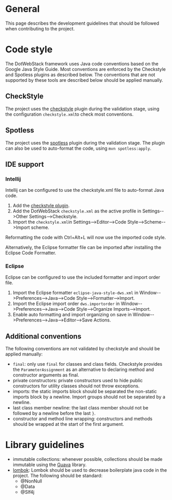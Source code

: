 # General
This page describes the development guidelines that should be followed when contributing to the project.

# Code style
The DotWebStack framework uses Java code conventions based on the Google Java Style Guide. Most conventions
are enforced by the Checkstyle and Spotless plugins as described below. The conventions that are not supported
by these tools are described below should be applied manually.

## CheckStyle
The project uses the [checkstyle](http://checkstyle.sourceforge.net/) plugin during the validation stage, using
 the configuration `checkstyle.xml`to check most conventions.

## Spotless
The project uses the [spotless](https://github.com/diffplug/spotless/tree/master/plugin-maven) plugin during the validation stage.
The plugin can also be used to auto-format the code, using `mvn spotless:apply`.

## IDE support
### Intellij
Intellij can be configured to use the checkstyle.xml file to auto-format Java code.
1. Add the [checkstyle plugin](https://plugins.jetbrains.com/plugin/1065-checkstyle-idea).
2. Add the DotWebStack `checkstyle.xml` as the active profile in Settings-->Other Settings-->Checkstyle.
3. Import the `checkstyle.xml`in Settings-->Editor-->Code Style-->Scheme-->Import scheme.

Reformatting the code with Ctrl+Alt+L will now use the imported code style.

Alternatively, the Eclipse formatter file can be imported after installing the Eclipse Code Formatter.

### Eclipse
Eclipse can be configured to use the included formatter and import order file.
1. Import the Eclipse formatter `eclipse-java-style-dws.xml` in Window-->Preferences-->Java-->Code Style-->Formatter-->Import.
2. Import the Eclipse import order `dws.importorder` in Window-->Preferences-->Java-->Code Style-->Organize Imports-->Import.
3. Enable auto formatting and import organizing on save in Window-->Preferences-->Java-->Editor-->Save Actions.

## Additional conventions
The following conventions are not validated by checkstyle and should be applied manually:
* `final`: only use `final` for classes and class fields. Checkstyle provides the `ParameterAssignment` as 
an alternative to declaring method and constructor arguments as final.
* private constructors: private constructors used to hide public constructors for utility classes should
not throw exceptions.
* imports: the static imports block should be separated the non-static imports block by a newline. 
Import groups should not be separated by a newline.
* last class member newline: the last class member should not be followed by a newline before the last `}`.
* constructor and method line wrapping: constructors and methods should be wrapped at the start of the first
argument.

# Library guidelines
* immutable collections: whenever possible, collections should be made immutable using the [Guava](https://github.com/google/guava) library.
* [lombok](https://projectlombok.org/): Lombok should be used to decrease boilerplate java code in the project. The following should be
standard:
    * @NonNull
    * @Data
    * @Slf4j




